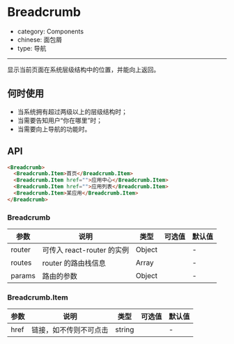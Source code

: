 # Breadcrumb

- category: Components
- chinese: 面包屑
- type: 导航

---

显示当前页面在系统层级结构中的位置，并能向上返回。

## 何时使用

- 当系统拥有超过两级以上的层级结构时；
- 当需要告知用户“你在哪里”时；
- 当需要向上导航的功能时。

## API

```html
<Breadcrumb>
  <Breadcrumb.Item>首页</Breadcrumb.Item>
  <Breadcrumb.Item href="">应用中心</Breadcrumb.Item>
  <Breadcrumb.Item href="">应用列表</Breadcrumb.Item>
  <Breadcrumb.Item>某应用</Breadcrumb.Item>
</Breadcrumb>
```

### Breadcrumb

| 参数      | 说明                                     | 类型       |  可选值 | 默认值 |
|-----------|------------------------------------------|------------|---------|--------|
| router    | 可传入 react-router 的实例               | Object     |         | -      |
| routes    | router 的路由栈信息                      | Array      |         | -      |
| params    | 路由的参数                               | Object     |         | -      |

### Breadcrumb.Item

| 参数      | 说明                                     | 类型       |  可选值 | 默认值 |
|-----------|------------------------------------------|------------|---------|--------|
| href      | 链接，如不传则不可点击                   | string     |         | -      |
